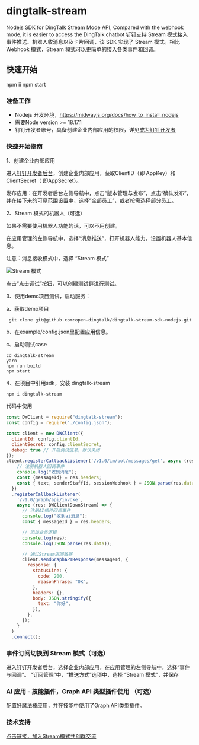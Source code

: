 # dingtalk-stream
Nodejs SDK for DingTalk Stream Mode API, Compared with the webhook mode, it is easier to access the DingTalk chatbot
钉钉支持 Stream 模式接入事件推送、机器人收消息以及卡片回调，该 SDK 实现了 Stream 模式。相比 Webhook 模式，Stream 模式可以更简单的接入各类事件和回调。

## 快速开始
npm ii
npm start

### 准备工作

* Nodejs 开发环境，https://midwayjs.org/docs/how_to_install_nodejs
* 需要Node version >= 18.17.1
* 钉钉开发者账号，具备创建企业内部应用的权限，详见[成为钉钉开发者](https://open.dingtalk.com/document/orgapp/become-a-dingtalk-developer)

### 快速开始指南

1、创建企业内部应用

进入[钉钉开发者后台](https://open-dev.dingtalk.com/)，创建企业内部应用，获取ClientID（即 AppKey）和ClientSecret（ 即AppSecret）。

发布应用：在开发者后台左侧导航中，点击“版本管理与发布”，点击“确认发布”，并在接下来的可见范围设置中，选择“全部员工”，或者按需选择部分员工。


2、Stream 模式的机器人（可选）

如果不需要使用机器人功能的话，可以不用创建。

在应用管理的左侧导航中，选择“消息推送”，打开机器人能力，设置机器人基本信息。

注意：消息接收模式中，选择 “Stream 模式”

![Stream 模式](https://img.alicdn.com/imgextra/i3/O1CN01XL4piO1lkYX2F6sW6_!!6000000004857-0-tps-896-522.jpg)

点击“点击调试”按钮，可以创建测试群进行测试。

3、使用demo项目测试，启动服务：

a、获取demo项目 
```Shell
 git clone git@github.com:open-dingtalk/dingtalk-stream-sdk-nodejs.git
```
b、在example/config.json里配置应用信息。

c、启动测试case
```Shell
cd dingtalk-stream
yarn
npm run build
npm start
```

4、在项目中引用sdk，安装 dingtalk-stream

```Shell
npm i dingtalk-stream
```

代码中使用
```javascript
const DWClient = require("dingtalk-stream");
const config = require("./config.json");

const client = new DWClient({
  clientId: config.clientId,
  clientSecret: config.clientSecret,
  debug: true // 开启调试信息，默认关闭
});
client.registerCallbackListener('/v1.0/im/bot/messages/get', async (res) => {
    // 注册机器人回调事件
    console.log("收到消息");
    const {messageId} = res.headers;
    const { text, senderStaffId, sessionWebhook } = JSON.parse(res.data);
  })
  .registerCallbackListener(
    '/v1.0/graph/api/invoke',
    async (res: DWClientDownStream) => {
      // 注册AI插件回调事件
      console.log("收到ai消息");
      const { messageId } = res.headers;

      // 添加业务逻辑
      console.log(res);
      console.log(JSON.parse(res.data));

      // 通过Stream返回数据
      client.sendGraphAPIResponse(messageId, {
        response: {
          statusLine: {
            code: 200,
            reasonPhrase: "OK",
          },
          headers: {},
          body: JSON.stringify({
            text: "你好",
          }),
        },
      });
    }
  )
  .connect();
```

### 事件订阅切换到 Stream 模式（可选）

进入钉钉开发者后台，选择企业内部应用，在应用管理的左侧导航中，选择“事件与回调”。
“订阅管理”中，“推送方式”选项中，选择 “Stream 模式”，并保存

### AI 应用 - 技能插件，Graph API 类型插件使用 （可选）

配置好魔法棒应用，并在技能中使用了Graph API类型插件。

### 技术支持

[点击链接，加入Stream模式共创群交流](https://open-dingtalk.github.io/developerpedia/docs/explore/support/?via=moon-group)
